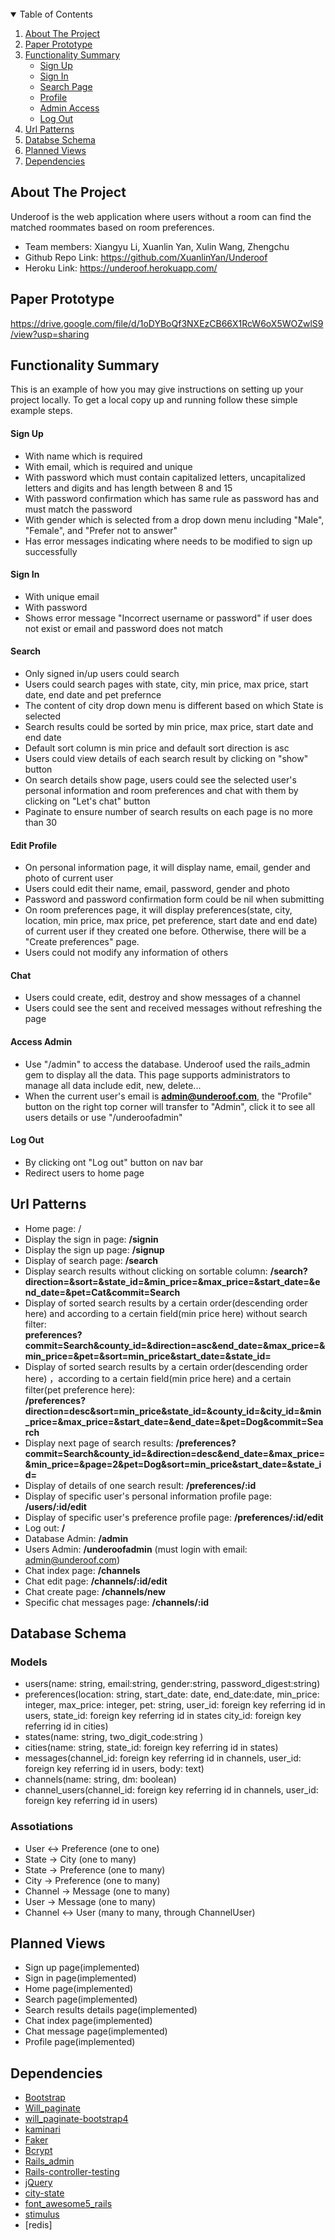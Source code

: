 <br />

<!-- TABLE OF CONTENTS -->

<details open="open">
  <summary>Table of Contents</summary>
  <ol>
    <li>
      <a href="#about-the-project">About The Project</a>
    </li>
    <li>
      <a href="#paper-prototype">Paper Prototype</a>
    </li>
    <li>
      <a href="#functionality-summary">Functionality Summary</a>
      <ul>
        <li><a href="#sign-up">Sign Up</a></li>
        <li><a href="#sign-in">Sign In</a></li>
        <li><a href="#search-page">Search Page</a></li>
        <li><a href="#profile">Profile</a></li>
        <li><a href="#admin-access">Admin Access</a></li>
        <li><a href="#log-out">Log Out</a></li>
      </ul>
    </li>
    <li><a href="#url-patterns">Url Patterns</a></li>
    <li><a href="#database-schema">Databse Schema</a></li>
    <li><a href="#planned-views">Planned Views</a></li>
    <li><a href="#dependencies">Dependencies</a></li>
  </ol>
</details>


<!-- ABOUT THE PROJECT -->
## About The Project

Underoof is the web application where users without a room can find the matched roommates based on room preferences. 

* Team members: Xiangyu Li, Xuanlin Yan, Xulin Wang, Zhengchu
* Github Repo Link: https://github.com/XuanlinYan/Underoof
* Heroku Link: https://underoof.herokuapp.com/

## Paper Prototype
https://drive.google.com/file/d/1oDYBoQf3NXEzCB66X1RcW6oX5WOZwlS9/view?usp=sharing

<!-- Functionality Summary -->
## Functionality Summary

This is an example of how you may give instructions on setting up your project locally.
To get a local copy up and running follow these simple example steps.

#### Sign Up
* With name which is required
* With email, which is required and unique
* With password which must contain capitalized letters, uncapitalized letters and digits and has length between 8 and 15
* With password confirmation which has same rule as password has and must match the password
* With gender which is selected from a drop down menu including "Male", "Female", and "Prefer not to answer"
* Has error messages indicating where needs to be modified to sign up successfully

#### Sign In
* With unique email
* With password
* Shows error message "Incorrect username or password" if user does not exist or email and password does not match

#### Search
* Only signed in/up users could search
* Users could search pages with state, city, min price, max price, start date, end date and pet prefernce
* The content of city drop down menu is different based on which State is selected
* Search results could be sorted by min price, max price, start date and end date
* Default sort column is min price and default sort direction is asc
* Users could view details of each search result by clicking on "show" button
* On search details show page, users could see the selected user's personal information and room preferences and chat with them by clicking on "Let's chat" button
* Paginate to ensure number of search results on each page is no more than 30


#### Edit Profile
* On personal information page, it will display name, email, gender and photo of current user
* Users could edit their name, email, password, gender and photo
* Password and password confirmation form could be nil when submitting
* On room preferences page, it will display preferences(state, city, location, min price, max price, pet preference, start date and end date) of current user if they created one before. Otherwise, there will be a "Create preferences" page.
* Users could not modify any information of others

#### Chat
* Users could create, edit, destroy and show messages of a channel
* Users could see the sent and received messages without refreshing the page

#### Access Admin
* Use "/admin" to access the database. Underoof used the rails_admin gem to display all the data. This page supports administrators to manage all data include  edit, new, delete...
* When the current user's email is **admin@underoof.com**, the "Profile" button on the right top corner will transfer to "Admin", click it to see all users details or use "/underoofadmin"

#### Log Out
* By clicking ont "Log out" button on nav bar
* Redirect users to home page



## Url Patterns
* Home page: /
* Display the sign in page: **/signin**
* Display the sign up page: **/signup**
* Display of search page: **/search**
* Display search results without clicking on sortable column: **/search?direction=&sort=&state_id=&min_price=&max_price=&start_date=&end_date=&pet=Cat&commit=Search**
* Display of sorted search results by a certain order(descending order here) and according to a certain field(min price here) without search filter:       
**preferences?commit=Search&county_id=&direction=asc&end_date=&max_price=&min_price=&pet=&sort=min_price&start_date=&state_id=**
* Display of sorted search results by a certain order(descending order here) ，according to a certain field(min price here) and a certain filter(pet preference here): </br>  **/preferences?direction=desc&sort=min_price&state_id=&county_id=&city_id=&min_price=&max_price=&start_date=&end_date=&pet=Dog&commit=Search**
* Display next page of search results: **/preferences?commit=Search&county_id=&direction=desc&end_date=&max_price=&min_price=&page=2&pet=Dog&sort=min_price&start_date=&state_id=**
* Display of details of one search result: **/preferences/:id**
* Display of specific user's personal information profile page: **/users/:id/edit**
* Display of specific user's preference profile page: **/preferences/:id/edit**
* Log out: **/**
* Database Admin: **/admin**
* Users Admin: **/underoofadmin** (must login with email: admin@underoof.com)
* Chat index page: **/channels**
* Chat edit page: **/channels/:id/edit**
* Chat create page: **/channels/new**
* Specific chat messages page: **/channels/:id**


## Database Schema
### Models
* users(name: string, email:string, gender:string, password_digest:string)
* preferences(location: string, start_date: date, end_date:date, min_price: integer, max_price: integer, pet: string, user_id: foreign key referring id in users, state_id: foreign key referring id in states city_id: foreign key referring id in cities)
* states(name: string, two_digit_code:string )
* cities(name: string, state_id: foreign key referring id in states)
* messages(channel_id: foreign key referring id in channels, user_id: foreign key referring id in users, body: text)
* channels(name: string, dm: boolean)
* channel_users(channel_id: foreign key referring id in channels, user_id: foreign key referring id in users)

### Assotiations
* User <-> Preference (one to one)
* State -> City (one to many)
* State -> Preference (one to many)
* City -> Preference (one to many)
* Channel -> Message (one to many)
* User -> Message (one to many)
* Channel <-> User (many to many, through ChannelUser)

## Planned Views
* Sign up page(implemented)
* Sign in page(implemented)
* Home page(implemented)
* Search page(implemented)
* Search results details page(implemented)
* Chat index page(implemented)
* Chat message page(implemented)
* Profile page(implemented)



## Dependencies
* [Bootstrap](https://getbootstrap.com)
* [Will_paginate](https://github.com/mislav/will_paginate)
* [will_paginate-bootstrap4](https://github.com/delef/will_paginate-bootstrap4)
* [kaminari](https://github.com/kaminari/kaminari)
* [Faker](https://github.com/faker-ruby/faker)
* [Bcrypt](https://github.com/bcrypt-ruby/bcrypt-ruby)
* [Rails_admin](https://github.com/sferik/rails_admin)
* [Rails-controller-testing](https://github.com/rails/rails-controller-testing)
* [jQuery](https://www.botreetechnologies.com/blog/introducing-jquery-in-rails-6-using-webpacker)
* [city-state](https://github.com/loureirorg/city-state)
* [font_awesome5_rails](https://github.com/tomkra/font_awesome5_rails)
* [stimulus](https://stimulus.hotwire.dev/handbook/origin)
* [redis]
